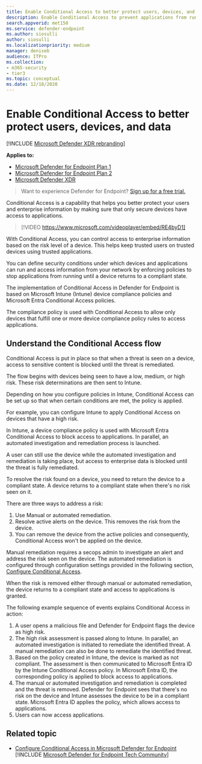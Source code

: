 ```yaml
---
title: Enable Conditional Access to better protect users, devices, and data
description: Enable Conditional Access to prevent applications from running if a device is considered at risk and an application is determined to be non-compliant.
search.appverid: met150
ms.service: defender-endpoint
ms.author: siosulli
author: siosulli
ms.localizationpriority: medium
manager: deniseb
audience: ITPro
ms.collection: 
- m365-security
- tier3
ms.topic: conceptual
ms.date: 12/18/2020
---
```


# Enable Conditional Access to better protect users, devices, and data

[!INCLUDE [Microsoft Defender XDR rebranding](../includes/microsoft-defender.md)]

**Applies to:**
- [Microsoft Defender for Endpoint Plan 1](microsoft-defender-endpoint.md)
- [Microsoft Defender for Endpoint Plan 2](microsoft-defender-endpoint.md)
- [Microsoft Defender XDR](/defender-xdr)

> Want to experience Defender for Endpoint? [Sign up for a free trial.](https://signup.microsoft.com/create-account/signup?products=7f379fee-c4f9-4278-b0a1-e4c8c2fcdf7e&ru=https://aka.ms/MDEp2OpenTrial?ocid=docs-wdatp-conditionalaccess-abovefoldlink)

Conditional Access is a capability that helps you better protect your users and enterprise information by making sure that only secure devices have access to applications.

> [!VIDEO https://www.microsoft.com/videoplayer/embed/RE4byD1]

With Conditional Access, you can control access to enterprise information based on the risk level of a device. This helps keep trusted users on trusted devices using trusted applications.

You can define security conditions under which devices and applications can run and access information from your network by enforcing policies to stop applications from running until a device returns to a compliant state.

The implementation of Conditional Access in Defender for Endpoint is based on Microsoft Intune (Intune) device compliance policies and Microsoft Entra Conditional Access policies.

The compliance policy is used with Conditional Access to allow only devices that fulfill one or more device compliance policy rules to access applications.

## Understand the Conditional Access flow

Conditional Access is put in place so that when a threat is seen on a device, access to sensitive content is blocked until the threat is remediated.

The flow begins with devices being seen to have a low, medium, or high risk. These risk determinations are then sent to Intune.

Depending on how you configure policies in Intune, Conditional Access can be set up so that when certain conditions are met, the policy is applied.

For example, you can configure Intune to apply Conditional Access on devices that have a high risk.

In Intune, a device compliance policy is used with Microsoft Entra Conditional Access to block access to applications. In parallel, an automated investigation and remediation process is launched.

 A user can still use the device while the automated investigation and remediation is taking place, but access to enterprise data is blocked until the threat is fully remediated.

To resolve the risk found on a device, you need to return the device to a compliant state. A device returns to a compliant state when there's no risk seen on it.

There are three ways to address a risk:

1. Use Manual or automated remediation.
2. Resolve active alerts on the device. This removes the risk from the device.
3. You can remove the device from the active policies and consequently, Conditional Access won't be applied on the device.

Manual remediation requires a secops admin to investigate an alert and address the risk seen on the device. The automated remediation is configured through configuration settings provided in the following section, [Configure Conditional Access](configure-conditional-access.md).

When the risk is removed either through manual or automated remediation, the device returns to a compliant state and access to applications is granted.

The following example sequence of events explains Conditional Access in action:

1. A user opens a malicious file and Defender for Endpoint flags the device as high risk.
2. The high risk assessment is passed along to Intune. In parallel, an automated investigation is initiated to remediate the identified threat. A manual remediation can also be done to remediate the identified threat.
3. Based on the policy created in Intune, the device is marked as not compliant. The assessment is then communicated to Microsoft Entra ID by the Intune Conditional Access policy. In Microsoft Entra ID, the corresponding policy is applied to block access to applications.
4. The manual or automated investigation and remediation is completed and the threat is removed. Defender for Endpoint sees that there's no risk on the device and Intune assesses the device to be in a compliant state. Microsoft Entra ID applies the policy, which allows access to applications.
5. Users can now access applications.

## Related topic

- [Configure Conditional Access in Microsoft Defender for Endpoint](configure-conditional-access.md)
[!INCLUDE [Microsoft Defender for Endpoint Tech Community](../includes/defender-mde-techcommunity.md)]
